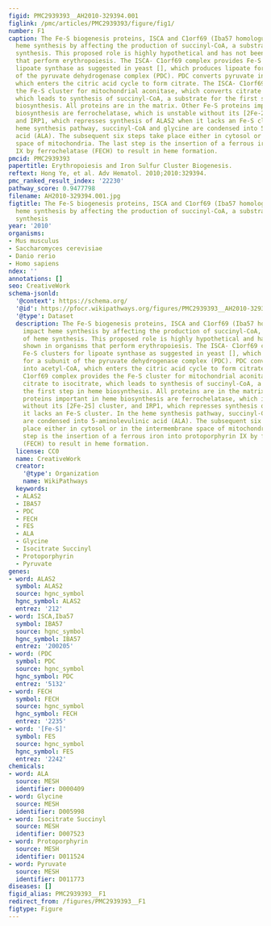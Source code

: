 ```yaml
---
figid: PMC2939393__AH2010-329394.001
figlink: /pmc/articles/PMC2939393/figure/fig1/
number: F1
caption: The Fe-S biogenesis proteins, ISCA and C1orf69 (Iba57 homologue), may impact
  heme synthesis by affecting the production of succinyl-CoA, a substrate of heme
  synthesis. This proposed role is highly hypothetical and has not been shown in organisms
  that perform erythropoiesis. The ISCA- C1orf69 complex provides Fe-S clusters for
  lipoate synthase as suggested in yeast [], which produces lipoate for a subunit
  of the pyruvate dehydrogenase complex (PDC). PDC converts pyruvate into acetyl-CoA,
  which enters the citric acid cycle to form citrate. The ISCA- C1orf69 complex provides
  the Fe-S cluster for mitochondrial aconitase, which converts citrate to isocitrate,
  which leads to synthesis of succinyl-CoA, a substrate for the first step in heme
  biosynthesis. All proteins are in the matrix. Other Fe-S proteins important in heme
  biosynthesis are ferrochelatase, which is unstable without its [2Fe-2S] cluster,
  and IRP1, which represses synthesis of ALAS2 when it lacks an Fe-S cluster. In the
  heme synthesis pathway, succinyl-CoA and glycine are condensed into 5-aminolevulinic
  acid (ALA). The subsequent six steps take place either in cytosol or in the intermembrane
  space of mitochondria. The last step is the insertion of a ferrous iron into protoporphyrin
  IX by ferrochelatase (FECH) to result in heme formation.
pmcid: PMC2939393
papertitle: Erythropoiesis and Iron Sulfur Cluster Biogenesis.
reftext: Hong Ye, et al. Adv Hematol. 2010;2010:329394.
pmc_ranked_result_index: '22230'
pathway_score: 0.9477798
filename: AH2010-329394.001.jpg
figtitle: The Fe-S biogenesis proteins, ISCA and C1orf69 (Iba57 homologue), may impact
  heme synthesis by affecting the production of succinyl-CoA, a substrate of heme
  synthesis
year: '2010'
organisms:
- Mus musculus
- Saccharomyces cerevisiae
- Danio rerio
- Homo sapiens
ndex: ''
annotations: []
seo: CreativeWork
schema-jsonld:
  '@context': https://schema.org/
  '@id': https://pfocr.wikipathways.org/figures/PMC2939393__AH2010-329394.001.html
  '@type': Dataset
  description: The Fe-S biogenesis proteins, ISCA and C1orf69 (Iba57 homologue), may
    impact heme synthesis by affecting the production of succinyl-CoA, a substrate
    of heme synthesis. This proposed role is highly hypothetical and has not been
    shown in organisms that perform erythropoiesis. The ISCA- C1orf69 complex provides
    Fe-S clusters for lipoate synthase as suggested in yeast [], which produces lipoate
    for a subunit of the pyruvate dehydrogenase complex (PDC). PDC converts pyruvate
    into acetyl-CoA, which enters the citric acid cycle to form citrate. The ISCA-
    C1orf69 complex provides the Fe-S cluster for mitochondrial aconitase, which converts
    citrate to isocitrate, which leads to synthesis of succinyl-CoA, a substrate for
    the first step in heme biosynthesis. All proteins are in the matrix. Other Fe-S
    proteins important in heme biosynthesis are ferrochelatase, which is unstable
    without its [2Fe-2S] cluster, and IRP1, which represses synthesis of ALAS2 when
    it lacks an Fe-S cluster. In the heme synthesis pathway, succinyl-CoA and glycine
    are condensed into 5-aminolevulinic acid (ALA). The subsequent six steps take
    place either in cytosol or in the intermembrane space of mitochondria. The last
    step is the insertion of a ferrous iron into protoporphyrin IX by ferrochelatase
    (FECH) to result in heme formation.
  license: CC0
  name: CreativeWork
  creator:
    '@type': Organization
    name: WikiPathways
  keywords:
  - ALAS2
  - IBA57
  - PDC
  - FECH
  - FES
  - ALA
  - Glycine
  - Isocitrate Succinyl
  - Protoporphyrin
  - Pyruvate
genes:
- word: ALAS2
  symbol: ALAS2
  source: hgnc_symbol
  hgnc_symbol: ALAS2
  entrez: '212'
- word: ISCA,Iba57
  symbol: IBA57
  source: hgnc_symbol
  hgnc_symbol: IBA57
  entrez: '200205'
- word: (PDC
  symbol: PDC
  source: hgnc_symbol
  hgnc_symbol: PDC
  entrez: '5132'
- word: FECH
  symbol: FECH
  source: hgnc_symbol
  hgnc_symbol: FECH
  entrez: '2235'
- word: '[Fe-S]'
  symbol: FES
  source: hgnc_symbol
  hgnc_symbol: FES
  entrez: '2242'
chemicals:
- word: ALA
  source: MESH
  identifier: D000409
- word: Glycine
  source: MESH
  identifier: D005998
- word: Isocitrate Succinyl
  source: MESH
  identifier: D007523
- word: Protoporphyrin
  source: MESH
  identifier: D011524
- word: Pyruvate
  source: MESH
  identifier: D011773
diseases: []
figid_alias: PMC2939393__F1
redirect_from: /figures/PMC2939393__F1
figtype: Figure
---
```

